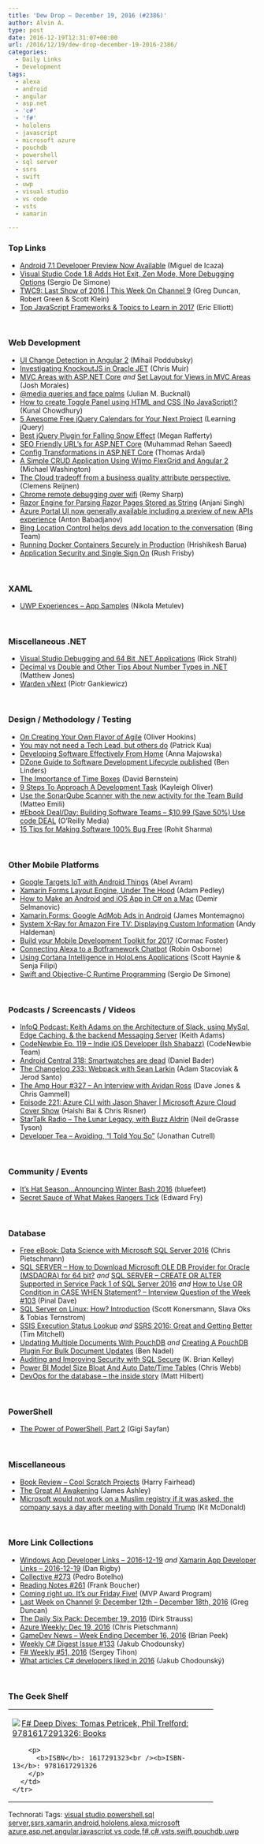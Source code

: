 ```yaml
---
title: 'Dew Drop – December 19, 2016 (#2386)'
author: Alvin A.
type: post
date: 2016-12-19T12:31:07+00:00
url: /2016/12/19/dew-drop-december-19-2016-2386/
categories:
  - Daily Links
  - Development
tags:
  - alexa
  - android
  - angular
  - asp.net
  - 'c#'
  - 'f#'
  - hololens
  - javascript
  - microsoft azure
  - pouchdb
  - powershell
  - sql server
  - ssrs
  - swift
  - uwp
  - visual studio
  - vs code
  - vsts
  - xamarin

---
```

### <a name="top"></a>Top Links

  * <a href="https://blog.xamarin.com/android-7-1-developer-preview-now-available/" target="_blank">Android 7.1 Developer Preview Now Available</a> (Miguel de Icaza)
  * <a href="http://www.infoq.com/news/2016/12/visualstudiocode-18-released" target="_blank">Visual Studio Code 1.8 Adds Hot Exit, Zen Mode, More Debugging Options</a> (Sergio De Simone)
  * <a href="https://channel9.msdn.com/Shows/This+Week+On+Channel+9/TWC9-Last-Show-of-2016?WT.mc_id=DX_MVP4025064" target="_blank">TWC9: Last Show of 2016 | This Week On Channel 9</a> (Greg Duncan, Robert Green & Scott Klein)
  * <a href="https://medium.com/javascript-scene/top-javascript-frameworks-topics-to-learn-in-2017-700a397b711#.m2tm0i2c9" target="_blank">Top JavaScript Frameworks & Topics to Learn in 2017</a> (Eric Elliott)

&nbsp;

### <a name="web"></a>Web Development

  * <a href="http://www.developer.com/services/ui-change-detection-in-angular-2.html" target="_blank">UI Change Detection in Angular 2</a> (Mihail Poddubsky)
  * <a href="https://dzone.com/articles/investigating-knockoutjs-in-oracle-jet?utm_medium=feed&utm_source=feedpress.me&utm_campaign=Feed%3A+dzone%2Fwebdev" target="_blank">Investigating KnockoutJS in Oracle JET</a> (Chris Muir)
  * <a href="https://blog.falafel.com/mvc-areas-with-asp-net-core/" target="_blank">MVC Areas with ASP.NET Core</a> _and_ <a href="https://blog.falafel.com/set-layout-for-views-in-mvc-areas/" target="_blank">Set Layout for Views in MVC Areas</a> (Josh Morales)
  * <a href="http://blog.boyet.com/blog/blog/media-queries-and-face-palms/" target="_blank">@media queries and face palms</a> (Julian M. Bucknall)
  * <a href="http://feedproxy.google.com/~r/kunal2383/~3/LfwVFYeOs8Y/how-to-create-toggle-panel-using-css.html" target="_blank">How to create Toggle Panel using HTML and CSS (No JavaScript)?</a> (Kunal Chowdhury)
  * <a href="http://feedproxy.google.com/~r/LearningJquery/~3/H9hLbKbh_v8/5-awesome-free-jquery-calendars-to-add-to-your-next-project" target="_blank">5 Awesome Free jQuery Calendars for Your Next Project</a> (Learning jQuery)
  * <a href="http://feedproxy.google.com/~r/JqueryByExample/~3/Vjr9OCeTjNU/best-jquery-plugin-for-falling-snow.html" target="_blank">Best jQuery Plugin for Falling Snow Effect</a> (Megan Rafferty)
  * <a href="http://rehansaeed.com/seo-friendly-urls-asp-net-core/" target="_blank">SEO Friendly URL’s for ASP.NET Core</a> (Muhammad Rehan Saeed)
  * <a href="https://dzone.com/articles/config-transformations-in-aspnet-core-1?utm_medium=feed&utm_source=feedpress.me&utm_campaign=Feed%3A+dzone%2Fwebdev" target="_blank">Config Transformations in ASP.NET Core</a> (Thomas Ardal)
  * <a href="http://lightswitchhelpwebsite.com/Blog/tabid/61/EntryId/3297/A-Simple-CRUD-Application-Using-Wijmo-FlexGrid-and-Angular-2.aspx" target="_blank">A Simple CRUD Application Using Wijmo FlexGrid and Angular 2</a> (Michael Washington)
  * <a href="http://feedproxy.google.com/~r/clemensreijnen/qzrF/~3/W6hs6xfqON4/post.aspx" target="_blank">The Cloud tradeoff from a business quality attribute perspective.</a> (Clemens Reijnen)
  * <a href="https://remysharp.com/2016/12/17/chrome-remote-debugging-over-wifi" target="_blank">Chrome remote debugging over wifi</a> (Remy Sharp)
  * <a href="https://dzone.com/articles/razor-engine-for-parsing-razor-pages-stored-as-str?utm_medium=feed&utm_source=feedpress.me&utm_campaign=Feed%3A+dzone%2Fwebdev" target="_blank">Razor Engine for Parsing Razor Pages Stored as String</a> (Anjani Singh)
  * <a href="https://blogs.msdn.microsoft.com/apimanagement/2016/12/16/azure-portal-ui-now-generally-available-including-a-preview-of-new-apis-experience/" target="_blank">Azure Portal UI now generally available including a preview of new APIs experience</a> (Anton Babadjanov)
  * <a href="http://blogs.bing.com/maps/December-2016/Bing-Location-Control-helps-bot-developers-add-loc" target="_blank">Bing Location Control helps devs add location to the conversation</a> (Bing Team)
  * <a href="http://www.infoq.com/news/2016/12/containers-secure-production?utm_campaign=infoq_content&utm_source=infoq&utm_medium=feed&utm_term=global" target="_blank">Running Docker Containers Securely in Production</a> (Hrishikesh Barua)
  * <a href="https://rushfrisby.com/application-security-and-single-sign-on/" target="_blank">Application Security and Single Sign On</a> (Rush Frisby)

&nbsp;

### <a name="silverlight"></a>XAML

  * <a href="http://blogs.windows.com/buildingapps/2016/12/16/uwp-experiences-app-samples/?WT.mc_id=DX_MVP4025064" target="_blank">UWP Experiences – App Samples</a> (Nikola Metulev)

&nbsp;

### <a name="dotnet"></a>Miscellaneous .NET

  * <a href="http://feedproxy.google.com/~r/RickStrahl/~3/Gdyk_TbVz-A/Visual-Studio-Debugging-and-64-Bit-NET-Applications" target="_blank">Visual Studio Debugging and 64 Bit .NET Applications</a> (Rick Strahl)
  * <a href="http://feedproxy.google.com/~r/ExceptionNotFound/~3/c3VCLA4AxMY/" target="_blank">Decimal vs Double and Other Tips About Number Types in .NET</a> (Matthew Jones)
  * <a href="http://piotrgankiewicz.com/2016/12/19/warden-vnext/" target="_blank">Warden vNext</a> (Piotr Gankiewicz)

&nbsp;

### <a name="design"></a>Design / Methodology / Testing

  * <a href="https://dzone.com/articles/were-doing-our-own-flavour-of-agilescrum?utm_medium=feed&utm_source=feedpress.me&utm_campaign=Feed%3A+dzone%2Fagile" target="_blank">On Creating Your Own Flavor of Agile</a> (Oliver Hookins)
  * <a href="https://www.thekua.com/atwork/2016/12/you-may-not-need-a-tech-lead-but-others-do/" target="_blank">You may not need a Tech Lead, but others do</a> (Patrick Kua)
  * <a href="https://dzone.com/articles/developing-effectively-from-home?utm_medium=feed&utm_source=feedpress.me&utm_campaign=Feed%3A+dzone" target="_blank">Developing Software Effectively From Home</a> (Anna Majowska)
  * <a href="https://www.benlinders.com/news/dzone-guide-software-development-lifecycle/" target="_blank">DZone Guide to Software Development Lifecycle published</a> (Ben Linders)
  * <a href="https://dzone.com/articles/time-boxes?utm_medium=feed&utm_source=feedpress.me&utm_campaign=Feed%3A+dzone%2Fagile" target="_blank">The Importance of Time Boxes</a> (David Bernstein)
  * <a href="https://simpleprogrammer.com/2016/12/16/9-steps-to-approach-development-task/" target="_blank">9 Steps To Approach A Development Task</a> (Kayleigh Oliver)
  * <a href="http://feedproxy.google.com/~r/MattsAlmSpace/~3/d7pWvwOklp0/use-sonarqube-scanner-with-new-activity.html" target="_blank">Use the SonarQube Scanner with the new activity for the Team Build</a> (Matteo Emili)
  * <a href="http://feedproxy.google.com/~r/oreilly/news/~3/HRPOheWsDHs/0636920048565.do" target="_blank">#Ebook Deal/Day: Building Software Teams &#8211; $10.99 (Save 50%) Use code DEAL</a> (O&#8217;Reilly Media)
  * <a href="https://dzone.com/articles/top-15-tips-to-make-software-100-bug-free-1?utm_medium=feed&utm_source=feedpress.me&utm_campaign=Feed%3A+dzone%2Fperformance" target="_blank">15 Tips for Making Software 100% Bug Free</a> (Rohit Sharma)

&nbsp;

### <a name="mobile"></a>Other Mobile Platforms

  * <a href="http://www.infoq.com/news/2016/12/android-things?utm_campaign=infoq_content&utm_source=infoq&utm_medium=feed&utm_term=global" target="_blank">Google Targets IoT with Android Things</a> (Abel Avram)
  * <a href="https://xamarinhelp.com/xamarin-forms-layout-engine-hood/" target="_blank">Xamarin Forms Layout Engine, Under The Hood</a> (Adam Pedley)
  * <a href="https://www.toptal.com/c-sharp/how-to-make-an-android-and-ios-app-in-c-on-a-mac" target="_blank">How to Make an Android and iOS App in C# on a Mac</a> (Demir Selmanovic)
  * <a href="http://motzcod.es/post/154607061227" target="_blank">Xamarin.Forms: Google AdMob Ads in Android</a> (James Montemagno)
  * <a href="https://developer.amazon.com/blogs/post/9885963f-c494-4a4f-8232-51dfd7f60390/system-x-ray-for-amazon-fire-tv-displaying-custom-information" target="_blank">System X-Ray for Amazon Fire TV: Displaying Custom Information</a> (Andy Haldeman)
  * <a href="https://blog.xamarin.com/build-your-mobile-development-toolkit-for-2017/" target="_blank">Build your Mobile Development Toolkit for 2017</a> (Cormac Foster)
  * <a href="https://robinosborne.co.uk/2016/12/19/connecting-alexa-to-a-botframework-chatbot/" target="_blank">Connecting Alexa to a Botframework Chatbot</a> (Robin Osborne)
  * <a href="https://blogs.technet.microsoft.com/machinelearning/2016/12/16/using-cortana-intelligence-in-hololens-applications/" target="_blank">Using Cortana Intelligence in HoloLens Applications</a> (Scott Haynie & Senja Filipi)
  * <a href="http://www.infoq.com/articles/swift-objc-runtime-programming?utm_campaign=infoq_content&utm_source=infoq&utm_medium=feed&utm_term=global" target="_blank">Swift and Objective-C Runtime Programming</a> (Sergio De Simone)

&nbsp;

### <a name="podcasts"></a>Podcasts / Screencasts / Videos

  * <a href="http://www.infoq.com/podcasts/slack-keith-adams?utm_campaign=infoq_content&utm_source=infoq&utm_medium=feed&utm_term=global" target="_blank">InfoQ Podcast: Keith Adams on the Architecture of Slack, using MySql, Edge Caching, & the backend Messaging Server</a> (Keith Adams)
  * <a href="http://www.codenewbie.org/podcast/indie-ios-developer" target="_blank">CodeNewbie Ep. 119 – Indie iOS Developer (Ish Shabazz)</a> (CodeNewbie Team)
  * <a href="http://feedproxy.google.com/~r/androidcentral/~3/OvuDcWCVS1s/android-central-318-smartwatches-are-dead" target="_blank">Android Central 318: Smartwatches are dead</a> (Daniel Bader)
  * <a href="https://changelog.com/podcast/233" target="_blank">The Changelog 233: Webpack with Sean Larkin</a> (Adam Stacoviak & Jerod Santo)
  * <a href="http://feedproxy.google.com/~r/TheAmpHour/~3/_uxoDKLILes/" target="_blank">The Amp Hour #327 – An Interview with Avidan Ross</a> (Dave Jones & Chris Gammell)
  * <a href="https://channel9.msdn.com/Shows/Cloud+Cover/Episode-221-Azure-CLI-with-Jason-Shaver?WT.mc_id=DX_MVP4025064" target="_blank">Episode 221: Azure CLI with Jason Shaver | Microsoft Azure Cloud Cover Show</a> (Haishi Bai & Chris Risner)
  * <a href="https://soundcloud.com/startalk/the-lunar-legacy-with-buzz-aldrin" target="_blank">StarTalk Radio &#8211; The Lunar Legacy, with Buzz Aldrin</a> (Neil deGrasse Tyson)
  * <a href="http://feedproxy.google.com/~r/DeveloperTea/~3/MN2S3Ak1hgM/55317-avoiding-i-told-you-so" target="_blank">Developer Tea &#8211; Avoiding, &#8220;I Told You So&#8221;</a> (Jonathan Cutrell)

&nbsp;

### <a name="events"></a>Community / Events

  * <a href="http://stackoverflow.blog/2016/12/Its-Hat-Season-Announcing-Winter-Bash-2016/" target="_blank">It&#8217;s Hat Season&#8230;Announcing Winter Bash 2016</a> (bluefeet)
  * <a href="https://blogs.msdn.microsoft.com/visualstudioalmrangers/2016/12/16/secret-sauce-of-what-makes-rangers-tick/" target="_blank">Secret Sauce of What Makes Rangers Tick</a> (Edward Fry)

&nbsp;

### <a name="sql"></a>Database

  * <a href="https://buildazure.com/2016/12/16/free-ebook-data-science-with-microsoft-sql-server-2016/" target="_blank">Free eBook: Data Science with Microsoft SQL Server 2016</a> (Chris Pietschmann)
  * <a href="http://blog.sqlauthority.com/2016/12/17/sql-server-download-microsoft-ole-db-provider-oracle-msdaora-64-bit/" target="_blank">SQL SERVER – How to Download Microsoft OLE DB Provider for Oracle (MSDAORA) for 64 bit?</a> _and_ <a href="http://blog.sqlauthority.com/2016/12/19/sql-server-create-alter-supported-service-pack-1-sql-server-2016/" target="_blank">SQL SERVER – CREATE OR ALTER Supported in Service Pack 1 of SQL Server 2016</a> _and_ <a href="http://blog.sqlauthority.com/2016/12/18/use-condition-case-statement-interview-question-week-103/" target="_blank">How to Use OR Condition in CASE WHEN Statement? – Interview Question of the Week #103</a> (Pinal Dave)
  * <a href="https://blogs.technet.microsoft.com/dataplatforminsider/2016/12/16/sql-server-on-linux-how-introduction/" target="_blank">SQL Server on Linux: How? Introduction</a> (Scott Konersmann, Slava Oks & Tobias Ternstrom)
  * <a href="https://www.timmitchell.net/post/2016/12/17/ssis-execution-status/" target="_blank">SSIS Execution Status Lookup</a> _and_ <a href="https://www.timmitchell.net/post/2016/12/18/ssrs-2016/" target="_blank">SSRS 2016: Great and Getting Better</a> (Tim Mitchell)
  * <a href="https://www.bennadel.com/blog/3198-updating-multiple-documents-with-pouchdb.htm" target="_blank">Updating Multiple Documents With PouchDB</a> _and_ <a href="https://www.bennadel.com/blog/3199-creating-a-pouchdb-plugin-for-bulk-document-updates.htm" target="_blank">Creating A PouchDB Plugin For Bulk Document Updates</a> (Ben Nadel)
  * <a href="http://feedproxy.google.com/~r/MSSQLTips-LatestSqlServerTips/~3/ZodonwdGa2Q/tip.asp" target="_blank">Auditing and Improving Security with SQL Secure</a> (K. Brian Kelley)
  * <a href="https://blog.crossjoin.co.uk/2016/12/16/power-bi-model-size-bloat-and-auto-datetime-tables/" target="_blank">Power BI Model Size Bloat And Auto Date/Time Tables</a> (Chris Webb)
  * <a href="http://www.red-gate.com/blog/database-lifecycle-management/devops-for-the-database-survey" target="_blank">DevOps for the database – the inside story</a> (Matt Hilbert)

&nbsp;

### <a name="ps"></a>PowerShell

  * <a href="https://code.tutsplus.com/tutorials/the-power-of-powershell-part-2--cms-27420" target="_blank">The Power of PowerShell, Part 2</a> (Gigi Sayfan)

&nbsp;

### <a name="misc"></a>Miscellaneous

  * <a href="http://www.i-programmer.info/bookreviews/14-other-languages/10361-cool-scratch-projects-in-easy-steps.html" target="_blank">Book Review &#8211; Cool Scratch Projects</a> (Harry Fairhead)
  * <a href="http://www.imaginativeuniversal.com/blog/post/2016/12/16/the-great-ai-awakening.aspx" target="_blank">The Great AI Awakening</a> (James Ashley)
  * <a href="http://feedproxy.google.com/~r/winbetadotorg/~3/0spGKldxHiI/microsoft-would-not-work-on-a-muslim-registry-if-it-was-asked-the-company-says-a-day-after-meeting-with-donald-trump" target="_blank">Microsoft would not work on a Muslim registry if it was asked, the company says a day after meeting with Donald Trump</a> (Kit McDonald)

&nbsp;

### <a name="links"></a>More Link Collections

  * <a href="http://windowsappdev.com/2016/12/windows-app-developer-links-2016-12-19/" target="_blank">Windows App Developer Links &#8211; 2016-12-19</a> _and_ <a href="http://allaboutxamarin.com/2016/12/xamarin-app-developer-links-2016-12-19/" target="_blank">Xamarin App Developer Links &#8211; 2016-12-19</a> (Dan Rigby)
  * <a href="http://feedproxy.google.com/~r/tympanus/~3/NIUXWett18Y/" target="_blank">Collective #273</a> (Pedro Botelho)
  * <a href="http://www.frankysnotes.com/2016/12/reading-notes-261.html" target="_blank">Reading Notes #261</a> (Frank Boucher)
  * <a href="https://blogs.msdn.microsoft.com/mvpawardprogram/2016/12/16/friday-five-dec-16/" target="_blank">Coming right up. It’s our Friday Five!</a> (MVP Award Program)
  * <a href="https://channel9.msdn.com/Blogs/C9Team/Last-Week-on-Channel-9-December-12th-December-18th-2016?WT.mc_id=DX_MVP4025064" target="_blank">Last Week on Channel 9: December 12th &#8211; December 18th, 2016</a> (Greg Duncan)
  * <a href="http://dirkstrauss.com/shadow-brokers-selling-hacking-tools/" target="_blank">The Daily Six Pack: December 19, 2016</a> (Dirk Strauss)
  * <a href="https://buildazure.com/2016/12/19/azure-weekly-dec-19-2016/" target="_blank">Azure Weekly: Dec 19, 2016</a> (Chris Pietschmann)
  * <a href="http://feedproxy.google.com/~r/BrianPeek/~3/GulXy4sRnNw/post.aspx" target="_blank">GameDev News &#8211; Week Ending December 16, 2016</a> (Brian Peek)
  * <a href="http://feedproxy.google.com/~r/digest-csharp/~3/IrwTL7OLvj8/133" target="_blank">Weekly C# Digest Issue #133</a> (Jakub Chodounsky)
  * <a href="https://sergeytihon.wordpress.com/2016/12/19/f-weekly-51-2016/" target="_blank">F# Weekly #51, 2016</a> (Sergey Tihon)
  * <a href="https://chodounsky.net/2016/12/19/what-articles-c-number-developers-liked-in-2016/" target="_blank">What articles C# developers liked in 2016</a> (Jakub Chodounský)

&nbsp;

### <a name="shelf"></a>The Geek Shelf

<div id="scid:7dc1bd33-94bd-46fd-a20b-0131235bcd47:3982c35b-c991-4577-b46b-a930e198add5" class="wlWriterEditableSmartContent" style="float: none; padding-bottom: 0px; padding-top: 0px; padding-left: 0px; margin: 0px; display: inline; padding-right: 0px">
  <table cellspacing="0" cellpadding="2" width="400" border="0" unselectable="on">
    <tr>
      <td valign="top" width="400">
        <p>
          <a title="F# Deep Dives: Tomas Petricek, Phil Trelford: 9781617291326: Books" href="http://www.amazon.com/exec/obidos/ASIN/1617291323/amavin-20"><img data-recalc-dims="1" decoding="async" src="https://i0.wp.com/images.amazon.com/images/P/1617291323.01.MZZZZZZZ.jpg?w=660" border="0" align="left" style="float:left" />F# Deep Dives: Tomas Petricek, Phil Trelford: 9781617291326: Books</a>
        </p>
        
        <p>
          <b>ISBN</b>: 1617291323<br /><b>ISBN-13</b>: 9781617291326
        </p>
      </td>
    </tr>
  </table>
</div>

<div id="scid:77ECF5F8-D252-44F5-B4EB-D463C5396A79:98caa9c8-c482-4a38-8c55-5930124510fd" class="wlWriterEditableSmartContent" style="float: none; padding-bottom: 0px; padding-top: 0px; padding-left: 0px; margin: 0px; display: inline; padding-right: 0px">
  Technorati Tags: <a href="http://technorati.com/tags/visual+studio" rel="tag">visual studio</a>,<a href="http://technorati.com/tags/powershell" rel="tag">powershell</a>,<a href="http://technorati.com/tags/sql+server" rel="tag">sql server</a>,<a href="http://technorati.com/tags/ssrs" rel="tag">ssrs</a>,<a href="http://technorati.com/tags/xamarin" rel="tag">xamarin</a>,<a href="http://technorati.com/tags/android" rel="tag">android</a>,<a href="http://technorati.com/tags/hololens" rel="tag">hololens</a>,<a href="http://technorati.com/tags/alexa" rel="tag">alexa</a>,<a href="http://technorati.com/tags/microsoft+azure" rel="tag">microsoft azure</a>,<a href="http://technorati.com/tags/asp.net" rel="tag">asp.net</a>,<a href="http://technorati.com/tags/angular" rel="tag">angular</a>,<a href="http://technorati.com/tags/javascript" rel="tag">javascript</a>,<a href="http://technorati.com/tags/vs+code" rel="tag">vs code</a>,<a href="http://technorati.com/tags/f%23" rel="tag">f#</a>,<a href="http://technorati.com/tags/c%23" rel="tag">c#</a>,<a href="http://technorati.com/tags/vsts" rel="tag">vsts</a>,<a href="http://technorati.com/tags/swift" rel="tag">swift</a>,<a href="http://technorati.com/tags/pouchdb" rel="tag">pouchdb</a>,<a href="http://technorati.com/tags/uwp" rel="tag">uwp</a>
</div>